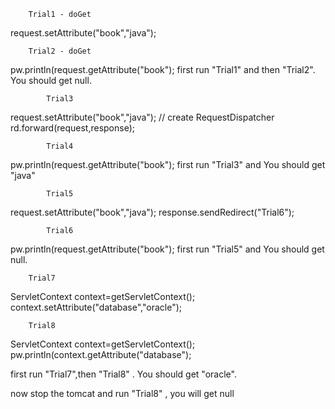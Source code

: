 		Trial1 - doGet
request.setAttribute("book","java");

	
		Trial2 - doGet
pw.println(request.getAttribute("book");
first run "Trial1" and then "Trial2". You should get null.

			Trial3
request.setAttribute("book","java");
// create RequestDispatcher
rd.forward(request,response);
	
			Trial4
pw.println(request.getAttribute("book");
first run "Trial3" and You should get "java"


			Trial5
request.setAttribute("book","java");
response.sendRedirect("Trial6");
	
			Trial6
pw.println(request.getAttribute("book");
first run "Trial5" and You should get null.

		Trial7
ServletContext context=getServletContext();
context.setAttribute("database","oracle");
	
	
		Trial8
ServletContext context=getServletContext();	
pw.println(context.getAttribute("database");


first run "Trial7",then "Trial8" . You should get "oracle".

now stop the tomcat and run "Trial8" , you will get null
